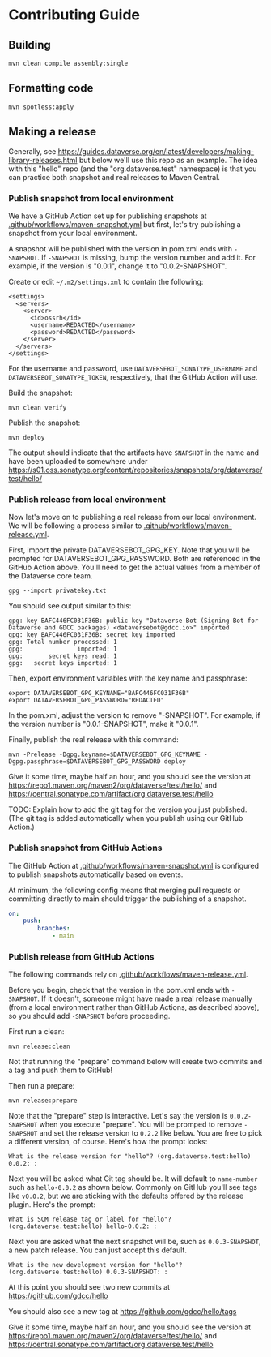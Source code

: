 # Contributing Guide

## Building

```
mvn clean compile assembly:single
```

## Formatting code

```
mvn spotless:apply
```

## Making a release

Generally, see https://guides.dataverse.org/en/latest/developers/making-library-releases.html but below we'll use this repo as an example. The idea with this "hello" repo (and the "org.dataverse.test" namespace) is that you can practice both snapshot and real releases to Maven Central.

### Publish snapshot from local environment

We have a GitHub Action set up for publishing snapshots at [.github/workflows/maven-snapshot.yml](.github/workflows/maven-snapshot.yml) but first, let's try publishing a snapshot from your local environment.

A snapshot will be published with the version in pom.xml ends with `-SNAPSHOT`. If `-SNAPSHOT` is missing, bump the version number and add it. For example, if the version is "0.0.1", change it to "0.0.2-SNAPSHOT".

Create or edit `~/.m2/settings.xml` to contain the following:

```
<settings>
  <servers>
    <server>
      <id>ossrh</id>
      <username>REDACTED</username>
      <password>REDACTED</password>
    </server>
  </servers>
</settings>
```

For the username and password, use `DATAVERSEBOT_SONATYPE_USERNAME` and `DATAVERSEBOT_SONATYPE_TOKEN`, respectively, that the GitHub Action will use.

Build the snapshot:

```
mvn clean verify
```

Publish the snapshot:

```
mvn deploy
```

The output should indicate that the artifacts have `SNAPSHOT` in the name and have been uploaded to somewhere under https://s01.oss.sonatype.org/content/repositories/snapshots/org/dataverse/test/hello/

### Publish release from local environment

Now let's move on to publishing a real release from our local environment. We will be following a process similar to [.github/workflows/maven-release.yml](.github/workflows/maven-release.yml).

First, import the private DATAVERSEBOT_GPG_KEY. Note that you will be prompted for DATAVERSEBOT_GPG_PASSWORD. Both are referenced in the GitHub Action above. You'll need to get the actual values from a member of the Dataverse core team.

```
gpg --import privatekey.txt
```

You should see output similar to this:

```
gpg: key BAFC446FC031F36B: public key "Dataverse Bot (Signing Bot for Dataverse and GDCC packages) <dataversebot@gdcc.io>" imported
gpg: key BAFC446FC031F36B: secret key imported
gpg: Total number processed: 1
gpg:               imported: 1
gpg:       secret keys read: 1
gpg:   secret keys imported: 1
```

Then, export environment variables with the key name and passphrase:

```
export DATAVERSEBOT_GPG_KEYNAME="BAFC446FC031F36B"
export DATAVERSEBOT_GPG_PASSWORD="REDACTED"
```

In the pom.xml, adjust the version to remove "-SNAPSHOT". For example, if the version number is "0.0.1-SNAPSHOT", make it "0.0.1".

Finally, publish the real release with this command:

`mvn -Prelease -Dgpg.keyname=$DATAVERSEBOT_GPG_KEYNAME -Dgpg.passphrase=$DATAVERSEBOT_GPG_PASSWORD deploy`

Give it some time, maybe half an hour, and you should see the version at https://repo1.maven.org/maven2/org/dataverse/test/hello/ and https://central.sonatype.com/artifact/org.dataverse.test/hello

TODO: Explain how to add the git tag for the version you just published. (The git tag is added automatically when you publish using our GitHub Action.)

### Publish snapshot from GitHub Actions

The GitHub Action at [.github/workflows/maven-snapshot.yml](.github/workflows/maven-snapshot.yml) is configured to publish snapshots automatically based on events.

At minimum, the following config means that merging pull requests or committing directly to main should trigger the publishing of a snapshot.

```yaml
on:
    push:
        branches:
            - main
```

### Publish release from GitHub Actions

The following commands rely on [.github/workflows/maven-release.yml](.github/workflows/maven-release.yml).

Before you begin, check that the version in the pom.xml ends with `-SNAPSHOT`. If it doesn't, someone might have made a real release manually (from a local environment rather than GitHub Actions, as described above), so you should add `-SNAPSHOT` before proceeding.

First run a clean:

```
mvn release:clean
```

Not that running the "prepare" command below will create two commits and a tag and push them to GitHub!

Then run a prepare:

```
mvn release:prepare
```

Note that the "prepare" step is interactive. Let's say the version is `0.0.2-SNAPSHOT` when you execute "prepare". You will be promped to remove `-SNAPSHOT` and set the release version to `0.2.2` like below. You are free to pick a different version, of course. Here's how the prompt looks:

```
What is the release version for "hello"? (org.dataverse.test:hello) 0.0.2: :
```

Next you will be asked what Git tag should be. It will default to `name-number` such as `hello-0.0.2` as shown below. Commonly on GitHub you'll see tags like `v0.0.2`, but we are sticking with the defaults offered by the release plugin. Here's the prompt:

```
What is SCM release tag or label for "hello"? (org.dataverse.test:hello) hello-0.0.2: :
```

Next you are asked what the next snapshot will be, such as `0.0.3-SNAPSHOT`, a new patch release. You can just accept this default.

```
What is the new development version for "hello"? (org.dataverse.test:hello) 0.0.3-SNAPSHOT: :
```

At this point you should see two new commits at https://github.com/gdcc/hello

You should also see a new tag at https://github.com/gdcc/hello/tags

Give it some time, maybe half an hour, and you should see the version at https://repo1.maven.org/maven2/org/dataverse/test/hello/ and https://central.sonatype.com/artifact/org.dataverse.test/hello
